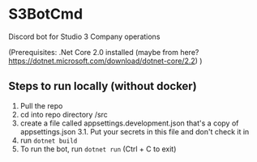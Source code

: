 # S3BotCmd
Discord bot for Studio 3 Company operations

(Prerequisites: .Net Core 2.0 installed (maybe from here? https://dotnet.microsoft.com/download/dotnet-core/2.2) )
## Steps to run locally (without docker)
1. Pull the repo
2. cd into repo directory /src 
3. create a file called appsettings.development.json that's a copy of appsettings.json 
  3.1. Put your secrets in this file and don't check it in 
4. run ```dotnet build```
5. To run the bot, run ```dotnet run``` (Ctrl + C to exit)
